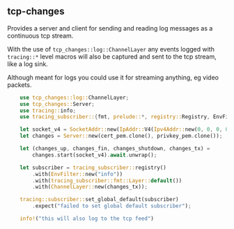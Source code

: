 ## tcp-changes

Provides a server and client for sending and reading log messages as a continuous tcp stream.

With the use of `tcp_changes::log::ChannelLayer` any events logged with `tracing::*` level macros will also be captured and sent to the tcp stream, like a log sink.

Although meant for logs you could use it for streaming anything, eg video packets.

```rust
    use tcp_changes::log::ChannelLayer;
    use tcp_changes::Server;
    use tracing::info;
    use tracing_subscriber::{fmt, prelude::*, registry::Registry, EnvFilter};

    let socket_v4 = SocketAddr::new(IpAddr::V4(Ipv4Addr::new(0, 0, 0, 0)), 4243);
    let changes = Server::new(cert_pem.clone(), privkey_pem.clone());

    let (changes_up, changes_fin, changes_shutdown, changes_tx) =
        changes.start(socket_v4).await.unwrap();

    let subscriber = tracing_subscriber::registry()
        .with(EnvFilter::new("info"))
        .with(tracing_subscriber::fmt::Layer::default())
        .with(ChannelLayer::new(changes_tx));

    tracing::subscriber::set_global_default(subscriber)
        .expect("failed to set global default subscriber");

    info!("this will also log to the tcp feed")
```
